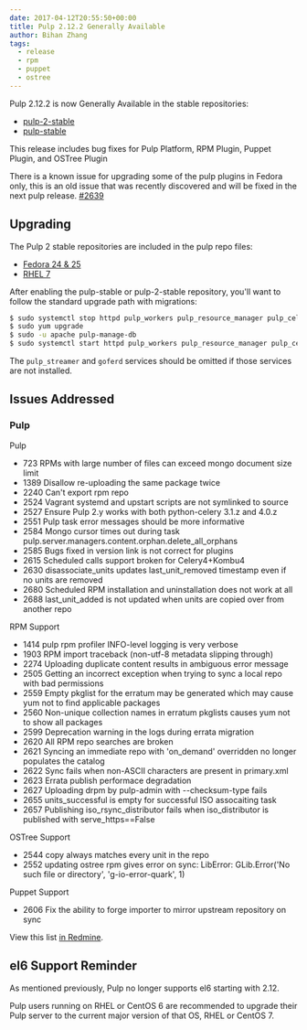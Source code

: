 ```yaml
---
date: 2017-04-12T20:55:50+00:00
title: Pulp 2.12.2 Generally Available
author: Bihan Zhang
tags:
  - release
  - rpm
  - puppet
  - ostree
---
```

<!-- more -->
Pulp 2.12.2 is now Generally Available in the stable repositories:

* [pulp-2-stable](https://repos.fedorapeople.org/pulp/pulp/stable/2/)
* [pulp-stable](https://repos.fedorapeople.org/pulp/pulp/stable/latest/)

This release includes bug fixes for Pulp Platform, RPM Plugin, Puppet Plugin, and OSTree Plugin

There is a known issue for upgrading some of the pulp plugins in Fedora only, this is an old issue that was recently discovered and will be fixed in the next pulp release.
[#2639](https://pulp.plan.io/issues/2639)


## Upgrading

The Pulp 2 stable repositories are included in the pulp repo files:

- [Fedora 24 & 25](https://repos.fedorapeople.org/repos/pulp/pulp/fedora-pulp.repo)
- [RHEL 7](https://repos.fedorapeople.org/repos/pulp/pulp/rhel-pulp.repo)

After enabling the pulp-stable or pulp-2-stable repository, you'll want to follow the standard
upgrade path with migrations:

```sh
$ sudo systemctl stop httpd pulp_workers pulp_resource_manager pulp_celerybeat pulp_streamer goferd
$ sudo yum upgrade
$ sudo -u apache pulp-manage-db
$ sudo systemctl start httpd pulp_workers pulp_resource_manager pulp_celerybeat pulp_streamer goferd
```

The `pulp_streamer` and `goferd` services should be omitted if those services are not installed.


## Issues Addressed

### Pulp

Pulp
- 723	RPMs with large number of files can exceed mongo document size limit
- 1389	Disallow re-uploading the same package twice
- 2240	Can't export rpm repo
- 2524	Vagrant systemd and upstart scripts are not symlinked to source
- 2527	Ensure Pulp 2.y works with both python-celery 3.1.z and 4.0.z
- 2551	Pulp task error messages should be more informative
- 2584	Mongo cursor times out during task pulp.server.managers.content.orphan.delete_all_orphans
- 2585	Bugs fixed in version link is not correct for plugins
- 2615	Scheduled calls support broken for Celery4+Kombu4
- 2630	disassociate_units updates last_unit_removed timestamp even if no units are removed
- 2680	Scheduled RPM installation and uninstallation does not work at all
- 2688	last_unit_added is not updated when units are copied over from another repo



RPM Support
- 1414	pulp rpm profiler INFO-level logging is very verbose
- 1903	RPM import traceback (non-utf-8 metadata slipping through)
- 2274	Uploading duplicate content results in ambiguous error message
- 2505	Getting an incorrect exception when trying to sync a local repo with bad permissions
- 2559	Empty pkglist for the erratum may be generated which may cause yum not to find applicable packages
- 2560	Non-unique collection names in erratum pkglists causes yum not to show all packages
- 2599	Deprecation warning in the logs during errata migration
- 2620	All RPM repo searches are broken
- 2621	Syncing an immediate repo with 'on_demand' overridden no longer populates the catalog
- 2622	Sync fails when non-ASCII characters are present in primary.xml
- 2623	Errata publish performace degradation
- 2627	Uploading drpm by pulp-admin with --checksum-type fails
- 2655	units_successful is empty for successful ISO assocaiting task
- 2657	Publishing iso_rsync_distributor fails when iso_distributor is published with serve_https==False


OSTree Support
- 2544    copy always matches every unit in the repo
- 2552	updating ostree rpm gives error on sync: LibError: GLib.Error('No such file or directory', 'g-io-error-quark', 1)


Puppet Support
- 2606	Fix the ability to forge importer to mirror upstream repository on sync

View this list [in Redmine](http://bit.ly/2mnYfxD).


## el6 Support Reminder

As mentioned previously, Pulp no longer supports el6 starting with 2.12.

Pulp users running on RHEL or CentOS 6 are recommended to upgrade their Pulp server to
the current major version of that OS, RHEL or CentOS 7.
